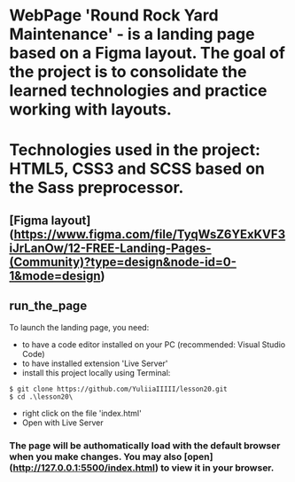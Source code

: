 # WebPage 'Round Rock Yard Maintenance' - is a landing page based on a Figma layout. The goal of the project is to consolidate the learned technologies and practice working with layouts.

# Technologies used in the project: HTML5, CSS3 and SCSS based on the Sass preprocessor.

## [Figma layout] (https://www.figma.com/file/TyqWsZ6YExKVF3iJrLanOw/12-FREE-Landing-Pages-(Community)?type=design&node-id=0-1&mode=design)

## run_the_page

To launch the landing page, you need:
- to have a code editor installed on your PC (recommended: Visual Studio Code)
- to have installed extension 'Live Server'
- install this project locally using Terminal:

```
$ git clone https://github.com/YuliiaIIIII/lesson20.git
$ cd .\lesson20\
```
- right click on the file 'index.html'
- Open with Live Server

### The page will be authomatically load with the default browser when you make changes. You may also [open] (http://127.0.0.1:5500/index.html) to view it in your browser.